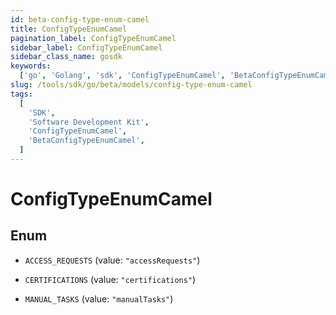 ```yaml
---
id: beta-config-type-enum-camel
title: ConfigTypeEnumCamel
pagination_label: ConfigTypeEnumCamel
sidebar_label: ConfigTypeEnumCamel
sidebar_class_name: gosdk
keywords:
  ['go', 'Golang', 'sdk', 'ConfigTypeEnumCamel', 'BetaConfigTypeEnumCamel']
slug: /tools/sdk/go/beta/models/config-type-enum-camel
tags:
  [
    'SDK',
    'Software Development Kit',
    'ConfigTypeEnumCamel',
    'BetaConfigTypeEnumCamel',
  ]
---
```


# ConfigTypeEnumCamel

## Enum

- `ACCESS_REQUESTS` (value: `"accessRequests"`)

- `CERTIFICATIONS` (value: `"certifications"`)

- `MANUAL_TASKS` (value: `"manualTasks"`)
